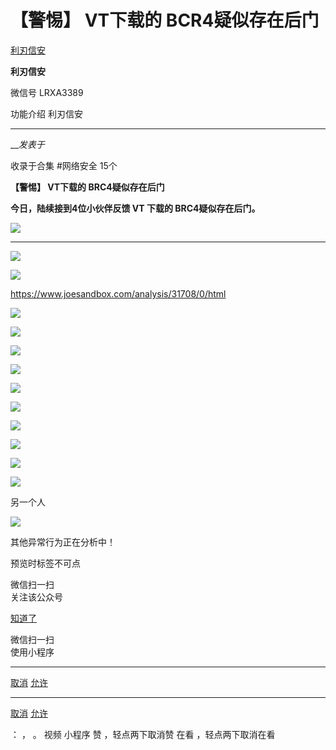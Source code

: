 #  【警惕】 VT下载的 BCR4疑似存在后门

[ 利刃信安 ](javascript:void\(0\);)

**利刃信安** ![]()

微信号 LRXA3389

功能介绍 利刃信安

____

___发表于_

收录于合集 #网络安全 15个

**【警惕】 VT下载的 BRC4疑似存在后门**

 **今日，陆续接到4位小伙伴反馈 VT 下载的 BRC4疑似存在后门。**

![](https://raw.githubusercontent.com/tuchuang9/tc1/refs/heads/main/public/20220923234605.png)

 ****

![](https://raw.githubusercontent.com/tuchuang9/tc1/refs/heads/main/public/20220923234606.png)

  

![](https://raw.githubusercontent.com/tuchuang9/tc1/refs/heads/main/public/20220923234607.png)

  

https://www.joesandbox.com/analysis/31708/0/html

![](https://raw.githubusercontent.com/tuchuang9/tc1/refs/heads/main/public/20220923234608.png)

  

![](https://raw.githubusercontent.com/tuchuang9/tc1/refs/heads/main/public/20220923234609.png)

  

![](https://raw.githubusercontent.com/tuchuang9/tc1/refs/heads/main/public/20220923234610.png)

  

![](https://raw.githubusercontent.com/tuchuang9/tc1/refs/heads/main/public/20220923234611.png)

  

![](https://raw.githubusercontent.com/tuchuang9/tc1/refs/heads/main/public/20220923234612.png)

  

![](https://raw.githubusercontent.com/tuchuang9/tc1/refs/heads/main/public/20220923234613.png)

  

![](https://raw.githubusercontent.com/tuchuang9/tc1/refs/heads/main/public/20220923234614.png)

  

![](https://raw.githubusercontent.com/tuchuang9/tc1/refs/heads/main/public/20220923234615.png)

  

![](https://raw.githubusercontent.com/tuchuang9/tc1/refs/heads/main/public/20220923234616.png)

  

![](https://raw.githubusercontent.com/tuchuang9/tc1/refs/heads/main/public/20220923234617.png)

  

另一个人  

![](https://raw.githubusercontent.com/tuchuang9/tc1/refs/heads/main/public/20220923234618.png)

  

其他异常行为正在分析中！  

预览时标签不可点

微信扫一扫  
关注该公众号

[知道了](javascript:;)

微信扫一扫  
使用小程序

****

[取消](javascript:void\(0\);) [允许](javascript:void\(0\);)

****

[取消](javascript:void\(0\);) [允许](javascript:void\(0\);)

： ， 。   视频 小程序 赞 ，轻点两下取消赞 在看 ，轻点两下取消在看

